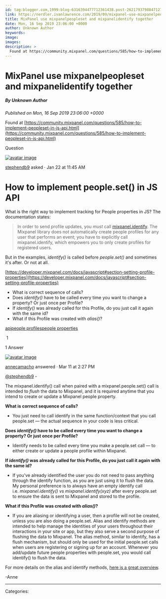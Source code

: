 ```yaml
---
id: tag:blogger.com,1999:blog-6316394477712361438.post-2621793798847127922
link: https://nerdler.ivanlawrence.com/2019/09/mixpanel-use-mixpanelpeopleset-and.html
title: MixPanel use mixpanelpeopleset and mixpanelidentify together
date: Mon, 16 Sep 2019 23:06:00 +0000
author: Unknown Author
keywords: 
image: 
images: 
description: >
  Found at https://community.mixpanel.com/questions/585/how-to-implement-peopleset-in-js-api.html Question stephendb9&nbsp;asked&nbsp;·&nbsp;Jan 22 at 11:45 AM How to implement people.set() in JS API What is the right way to implement tracking for People properties in JS? The documentation states: In order to send profile updates, you&nbsp;must&nbsp;call&nbsp;mixpanel.identify. The Mixpanel library does not automatically create people profiles for any user that performs an event;
---
```

# MixPanel use mixpanelpeopleset and mixpanelidentify together
##### By Unknown Author
_Published on Mon, 16 Sep 2019 23:06:00 +0000_

Found at [https://community.mixpanel.com/questions/585/how-to-implement-peopleset-in-js-api.html](https://community.mixpanel.com/questions/585/how-to-implement-peopleset-in-js-api.html)

Question

[![avatar image](https://secure.gravatar.com/avatar/ec922e411573ac5d2fc4727e8cd26d0c?d=identicon&r=PG&s=48 "stephendb9")](https://community.mixpanel.com/users/470/stephendb9.html)

[stephendb9](https://community.mixpanel.com/users/470/stephendb9.html) asked · Jan 22 at 11:45 AM

How to implement people.set() in JS API
=======================================

What is the right way to implement tracking for People properties in JS? The documentation states:

> In order to send profile updates, you _must_ call [mixpanel.identify](https://mixpanel.com/help/reference/javascript-full-api-reference#mixpanel.identify). The Mixpanel library does not automatically create people profiles for any user that performs an event; you have to explicitly call mixpanel.identify, which empowers you to only create profiles for registered users.

But in the examples, _identify()_ is called before _people.set()_ and sometimes it's after. Or not at all.

[https://developer.mixpanel.com/docs/javascript#section-setting-profile-properties](https://developer.mixpanel.com/docs/javascript#section-setting-profile-properties)

-   What is correct sequence of calls?
-   Does _identify()_ have to be called every time you want to change a property? Or just once per Profile?
-   If _identify()_ was already called for this Profile, do you just call it again with the same id?
-   What if this Profile was created with _alias()_?

[api](https://community.mixpanel.com/topics/api.html)[people profiles](https://community.mixpanel.com/topics/people+profiles.html)[people properties](https://community.mixpanel.com/topics/people+properties.html)

 1

1 Answer

[![avatar image](https://secure.gravatar.com/avatar/68b7ed2d59f8c8e6790b90e1c6f1896a?d=identicon&r=PG&s=48 "annecamacho")](https://community.mixpanel.com/users/69/annecamacho.html)

[annecamacho](https://community.mixpanel.com/users/69/annecamacho.html) answered · Mar 11 at 2:27 PM

[@stephendb9](https://community.mixpanel.com/users/470/stephendb9.html) -

The mixpanel.identify() call when paired with a mixpanel.people.set() call is intended to _flush_ the data to Mixpanel, and it is required anytime that you intend to create or update a Mixpanel people property.

**What is correct sequence of calls?**

-   You just need to call identify in the same function/context that you call people.set — the actual sequence in your code is less critical.

**Does _identify()_ have to be called every time you want to change a property? Or just once per Profile?**

-   Identify needs to be called every time you make a people.set call — to either create or update a people profile within Mixpanel.

**If _identify()_ was already called for this Profile, do you just call it again with the same id?**

-   If you've already identified the user you do not need to pass anything through the identify function, as you are just using it to flush the data. My personal preference is to always have an empty identify call i.e. _mixpanel.identify() vs mixpanel.identify(xyz)_ after every people.set to ensure the data is sent to Mixpanel and stored to the profile.

**What if this Profile was created with _alias()_?**

-   If you are aliasing or identifying a user, then a profile will not be created, unless you are also doing a people.set. Alias and identify methods are intended to help manage the identities of your users throughout their interactions in your site or app, but they also serve a second purpose of flushing the data to Mixpanel. The alias method, similar to identify, has a flush mechanism, but should only be used for the initial people.set calls when users are registering or signing up for an account. Whenever you add/update future people properties with people.set, you would call identify() to flush the data.

For more details on the alias and identify methods, [here is a great overview](https://help.mixpanel.com/hc/en-us/articles/115004497803-Identity-Management-Best-Practices).

\-Anne

---
Categories: 